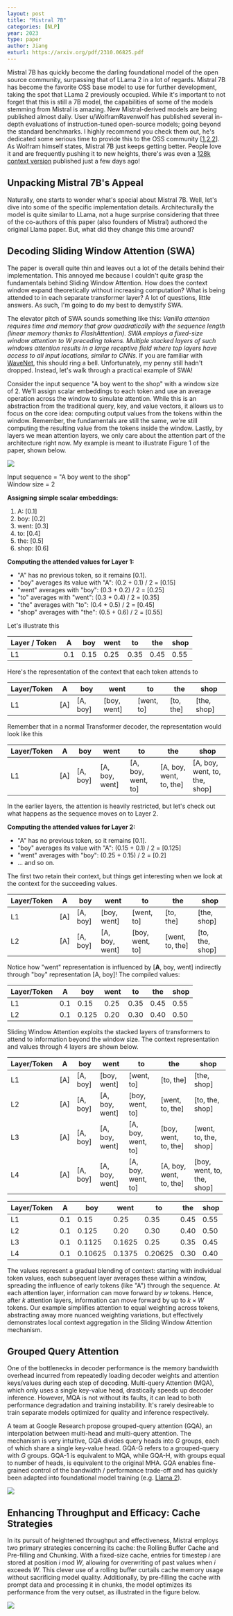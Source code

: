 ```yaml
---
layout: post
title: "Mistral 7B"
categories: [NLP]
year: 2023
type: paper
author: Jiang
exturl: https://arxiv.org/pdf/2310.06825.pdf
---
```

Mistral 7B has quickly become the darling foundational model of the open source community, surpassing that of LLama 2 in a lot of regards. Mistral 7B has become the favorite OSS base model to use for further development, taking the spot that LLama 2 previously occupied. While it's important to not forget that this is still a 7B model, the capabilities of some of the models stemming from Mistral is amazing. New Mistral-derived models are being published almost daily. User u/WolframRavenwolf has published several in-depth evaluations of instruction-tuned open-source models; going beyond the standard benchmarks. I highly recommend you check them out, he's dedicated some serious time to provide this to the OSS community [[1](https://www.reddit.com/r/LocalLLaMA/comments/178nf6i/mistral_llm_comparisontest_instruct_openorca/),[2](https://www.reddit.com/r/LocalLLaMA/comments/17fhp9k/huge_llm_comparisontest_39_models_tested_7b70b/),[2](https://www.reddit.com/r/LocalLLaMA/comments/17p0gut/llm_comparisontest_mistral_7b_updates_openhermes/)]. As Wolfram himself states, Mistral 7B just keeps getting better. People love it and are frequently pushing it to new heights, there's was even a [128k context version](https://huggingface.co/NousResearch/Yarn-Mistral-7b-128k) published just a few days ago!

## Unpacking Mistral 7B's Appeal
Naturally, one starts to wonder what's special about Mistral 7B. Well, let's dive into some of the specific implementation details. Architecturally the model is quite similar to LLama, not a huge surprise considering that three of the co-authors of this paper (also founders of Mistral) authored the original Llama paper. But, what did they change this time around?

## Decoding Sliding Window Attention (SWA)
The paper is overall quite thin and leaves out a lot of the details behind their implementation. This annoyed me because I couldn't quite grasp the fundamentals behind Sliding Window Attention. How does the context window expand theoretically without increasing computation? What is being attended to in each separate transformer layer? A lot of questions, little answers. As such, I'm going to do my best to demystify SWA. 

The elevator pitch of SWA sounds something like this: *Vanilla attention requires time and memory that grow quadratically with the sequence length (linear memory thanks to FlashAttention). SWA employs a fixed-size window attention to $W$ preceding tokens. Multiple stacked layers of such windows attention results in a large receptive field where top layers have access to all input locations, similar to CNNs.* If you are familiar with [WaveNet](https://arxiv.org/pdf/1609.03499.pdf), this should ring a bell. Unfortunately, my penny still hadn't dropped. Instead, let's walk through a practical example of SWA! 

Consider the input sequence "A boy went to the shop" with a window size of 2. We'll assign scalar embeddings to each token and use an average operation across the window to simulate attention. While this is an abstraction from the traditional query, key, and value vectors, it allows us to focus on the core idea: computing output values from the tokens within the window. Remember, the fundamentals are still the same, we're still computing the resulting value from the tokens inside the window. Lastly, by layers we mean attention layers, we only care about the attention part of the architecture right now. My example is meant to illustrate Figure 1 of the paper, shown below.

![](/public/images/slidingwindowattentioncontextlength.png)

Input sequence = "A boy went to the shop" \
Window size = 2

**Assigning simple scalar embeddings:**

1. A: [0.1]
2. boy: [0.2]
3. went: [0.3]
4. to: [0.4]
5. the: [0.5]
6. shop: [0.6]

**Computing the attended values for Layer 1:**

- "A" has no previous token, so it remains [0.1].
- "boy" averages its value with "A": (0.2 + 0.1) / 2 = [0.15]
- "went" averages with "boy": (0.3 + 0.2) / 2 = [0.25]
- "to" averages with "went": (0.3 + 0.4) / 2 = [0.35]
- "the" averages with "to": (0.4 + 0.5) / 2 = [0.45]
- "shop" averages with "the": (0.5 + 0.6) / 2 = [0.55]

Let's illustrate this

| Layer / Token |   A  |  boy | went |  to  | the  | shop |
|-------|------|------|------|------|------|------|
|  L1   | 0.1  | 0.15 | 0.25 | 0.35 | 0.45 | 0.55 |

Here's the representation of the context that each token attends to

| Layer/Token |   A   |    boy    |    went    |      to      |      the     |     shop     |
|-------------|-------|-----------|------------|--------------|--------------|--------------|
| L1          | [A]   | [A, boy]  | [boy, went]| [went, to]   | [to, the]    | [the, shop]  |

Remember that in a normal Transformer decoder, the representation would look like this

| Layer/Token |    A    |        boy       |           went          |               to              |                the               |                   shop                  |
|-------------|---------|------------------|-------------------------|-------------------------------|----------------------------------|-----------------------------------------|
| L1          | [A]     | [A, boy]         | [A, boy, went]          | [A, boy, went, to]            | [A, boy, went, to, the]          | [A, boy, went, to, the, shop]           |

In the earlier layers, the attention is heavily restricted, but let's check out what happens as the sequence moves on to Layer 2. 

**Computing the attended values for Layer 2:**

- "A" has no previous token, so it remains [0.1].
- "boy" averages its value with "A": (0.15 + 0.1) / 2 = [0.125]
- "went" averages with "boy": (0.25 + 0.15) / 2 = [0.2]
- ... and so on.

The first two retain their context, but things get interesting when we look at the context for the succeeding values. 

| Layer/Token |   A   |    boy    |    went    |      to      |      the     |     shop     |
|-------------|-------|-----------|------------|--------------|--------------|--------------|
| L1          | [A]   | [A, boy]  | [boy, went]| [went, to]   | [to, the]    | [the, shop]  |
| L2          | [A]   | [A, boy]  | [A, boy, went] | [boy, went, to] | [went, to, the] | [to, the, shop] |

Notice how "went" representation is influenced by [**A**, boy, went] indirectly through "boy" representation [A, boy]! The compiled values:

| Layer/Token |   A   |   boy  |  went  |    to   |  the  | shop |
|-------------|-------|--------|--------|---------|-------|------|
| L1          |  0.1  |  0.15  |  0.25  |  0.35   | 0.45  | 0.55 |
| L2          |  0.1  | 0.125  |  0.20  |  0.30   | 0.40  | 0.50 |

Sliding Window Attention exploits the stacked layers of transformers to attend to information beyond the window size. The context representation and values through 4 layers are shown below.

| Layer/Token |   A   |    boy    |    went    |      to      |      the     |     shop     |
|-------------|-------|-----------|------------|--------------|--------------|--------------|
| L1          | [A]   | [A, boy]  | [boy, went]| [went, to]   | [to, the]    | [the, shop]  |
| L2          | [A]   | [A, boy]  | [A, boy, went] | [boy, went, to] | [went, to, the] | [to, the, shop] |
| L3          | [A]   | [A, boy]  | [A, boy, went] | [A, boy, went, to] | [boy, went, to, the] | [went, to, the, shop] |
| L4          | [A]   | [A, boy]  | [A, boy, went] | [A, boy, went, to] | [A, boy, went, to, the] | [boy, went, to, the, shop] |

| Layer/Token |   A   |   boy  |  went  |    to   |  the  | shop |
|-------------|-------|--------|--------|---------|-------|------|
| L1          |  0.1  |  0.15  |  0.25  |  0.35   | 0.45  | 0.55 |
| L2          |  0.1  | 0.125  |  0.20  |  0.30   | 0.40  | 0.50 |
| L3          |  0.1  | 0.1125 | 0.1625 |  0.25   | 0.35  | 0.45 |
| L4          |  0.1  | 0.10625| 0.1375 | 0.20625 | 0.30  | 0.40 |

The values represent a gradual blending of context: starting with individual token values, each subsequent layer averages these within a window, spreading the influence of early tokens (like "A") through the sequence. At each attention layer, information can move forward by $w$ tokens. Hence, after $k$ attention layers, information can move forward by up to $k \times W$ tokens. Our example simplifies attention to equal weighting across tokens, abstracting away more nuanced weighting variations, but effectively demonstrates local context aggregation in the Sliding Window Attention mechanism. 

## Grouped Query Attention
One of the bottlenecks in decoder performance is the memory bandwidth overhead incurred from repeatedly loading decoder weights and attention keys/values during each step of decoding. Multi-query Attention (MQA), which only uses a single key-value head, drastically speeds up decoder inference. However, MQA is not without its faults, it can lead to both performance degradation and training instability. It's rarely desireable to train separate models optimized for quality and inference respectively. 

A team at Google Research propose grouped-query attention (GQA), an interpolation between multi-head and multi-query attention. The mechanism is very intuitive, GQA divides query heads into $G$ groups, each of which share a single key-value head. GQA-G refers to a grouped-query with $G$ groups. GQA-1 is equivalent to MQA, while GQA-H, with groups equal to number of heads, is equivalent to the original MHA. GQA enables fine-grained control of the bandwidth / performance trade-off and has quickly been adapted into foundational model training (e.g. [Llama 2](https://github.com/facebookresearch/llama/blob/main/llama/model.py#L164)).

![](/public/images/groupedqueryattention.png)

## Enhancing Throughput and Efficacy: Cache Strategies
In its pursuit of heightened throughput and effectiveness, Mistral employs two primary strategies concerning its cache: the Rolling Buffer Cache and Pre-filling and Chunking. With a fixed-size cache, entries for timestep $i$ are stored at position $i$ mod $W$, allowing for overwriting of past values when $i$ exceeds $W$. This clever use of a rolling buffer curtails cache memory usage without sacrificing model quality. Additionally, by pre-filling the cache with prompt data and processing it in chunks, the model optimizes its performance from the very outset, as illustrated in the figure below.

![](/public/images/prefillcachemistral.png)
